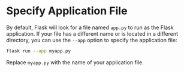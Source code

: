 # Specify Application File

By default, Flask will look for a file named `app.py` to run as the Flask application. If your file has a different name or is located in a different directory, you can use the `--app` option to specify the application file:

```bash
flask run --app myapp.py
```

Replace `myapp.py` with the name of your application file.
